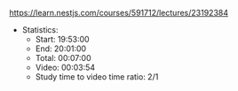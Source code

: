 https://learn.nestjs.com/courses/591712/lectures/23192384

- Statistics:
  - Start: 19:53:00
  - End: 20:01:00
  - Total: 00:07:00
  - Video: 00:03:54
  - Study time to video time ratio: 2/1
